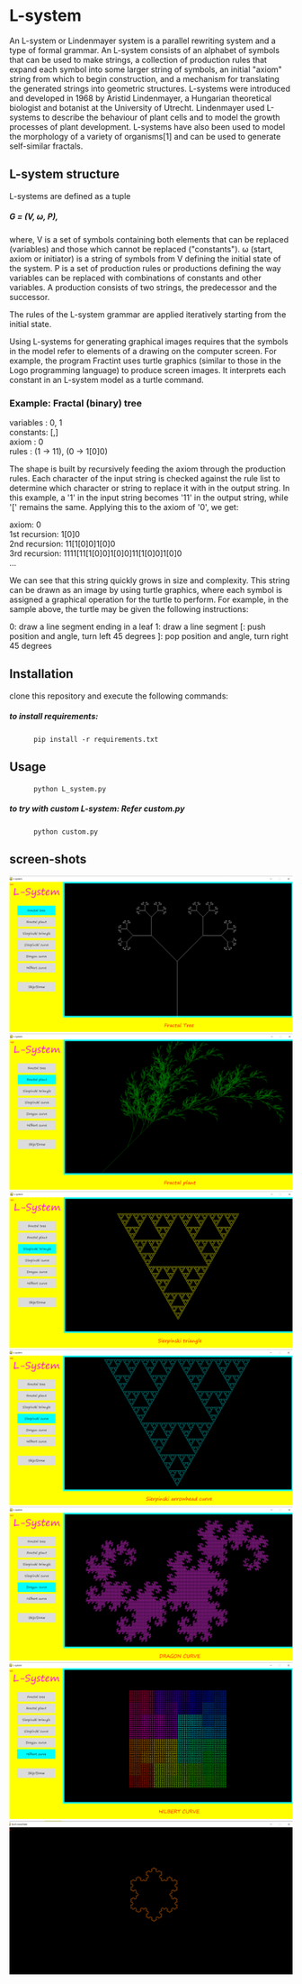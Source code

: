 # L-system
An L-system or Lindenmayer system is a parallel rewriting system and a type of formal grammar. An L-system consists of an alphabet of symbols that can be used to make strings, a collection of production rules that expand each symbol into some larger string of symbols, an initial "axiom" string from which to begin construction, and a mechanism for translating the generated strings into geometric structures. L-systems were introduced and developed in 1968 by Aristid Lindenmayer, a Hungarian theoretical biologist and botanist at the University of Utrecht. Lindenmayer used L-systems to describe the behaviour of plant cells and to model the growth processes of plant development. L-systems have also been used to model the morphology of a variety of organisms[1] and can be used to generate self-similar fractals.


## L-system structure
L-systems are defined as a tuple
##### G = (V, ω, P),
where,
V is a set of symbols containing both elements that can be replaced (variables) and those which cannot be replaced ("constants").
ω (start, axiom or initiator) is a string of symbols from V defining the initial state of the system.
P is a set of production rules or productions defining the way variables can be replaced with combinations of constants and other variables. A production consists of two strings, the predecessor and the successor.

The rules of the L-system grammar are applied iteratively starting from the initial state. 

Using L-systems for generating graphical images requires that the symbols in the model refer to elements of a drawing on the computer screen. For example, the program Fractint uses turtle graphics (similar to those in the Logo programming language) to produce screen images. It interprets each constant in an L-system model as a turtle command.

### Example: Fractal (binary) tree
  variables : 0, 1  
  constants: [,]  
  axiom : 0   
  rules : (1 → 11), (0 → 1[0]0)

   The shape is built by recursively feeding the axiom through the production rules. Each character of the input string is checked         against the rule list to determine which character or string to replace it with in the output string. In this example, a '1' in the     input string becomes '11' in the output string, while '[' remains the same. Applying this to the axiom of '0', we get:

  axiom:	0     
  1st recursion:	1[0]0    
  2nd recursion:	11[1[0]0]1[0]0      
  3rd recursion:	1111[11[1[0]0]1[0]0]11[1[0]0]1[0]0      
  …   

   We can see that this string quickly grows in size and complexity. This string can be drawn as an image by using turtle graphics,        where   each symbol is assigned a graphical operation for the turtle to perform. For example, in the sample above, the turtle may be    given the following instructions:

  0: draw a line segment ending in a leaf
  1: draw a line segment
  [: push position and angle, turn left 45 degrees
  ]: pop position and angle, turn right 45 degrees
  


## Installation
clone this repository and execute the following commands:
   ##### to install requirements:
          pip install -r requirements.txt 
## Usage
          python L_system.py
   ##### to try with custom L-system: Refer custom.py
          python custom.py
  
## screen-shots
<img src="./outputs/bt.png">
<img src="./outputs/plant.png">
<img src="./outputs/st.png">
<img src="./outputs/sc.png">
<img src="./outputs/dc.png">
<img src="./outputs/hc.png">
<img src="./outputs/kc.png">
